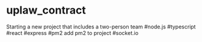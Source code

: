 # uplaw_contract
Starting a new project that includes a two-person team
#node.js
#typescript
#react
#express
#pm2 add pm2 to project 
#socket.io
